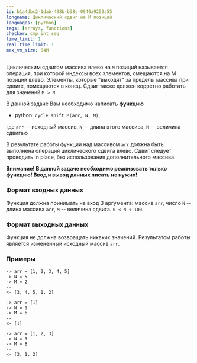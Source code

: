 ```yaml
---
id: b1a4dbc2-1dab-498b-b38c-0940a9259a55
longname: Циклический сдвиг на М позиций
languages: [python]
tags: [arrays, functions]
checker: cmp_int_seq
time_limit: 1
real_time_limit: 1
max_vm_size: 64M
---
```



Циклическим сдвигом массива влево на `M` позиций называется операция, при которой индексы всех элементов,
смещаются на M позиций влево.
Элементы, которые "выходят" за пределы массива при сдвиге, помещаются в конец.
Сдвиг также должен корретно работать для значений `M > N`.

В данной задаче Вам необходимо написать **функцию**

+ python: `cycle_shift_M(arr, N, M)`,

где `arr` -- исходный массив, `N` -- длина этого массива, `M` -- величина сдвигаю

В результате работы функции над массивом `arr` должна быть выполнена операция циклического сдвига влево. Сдвиг следует проводить in place, без использования дополнительного массива.

**Внимание! В данной задаче необходимо реализовать только функцию! Ввод и вывод данных писать не нужно!**

### Формат входных данных

Функция должна принимать на вход 3 аргумента: массив `arr`, число `N` -- длина массива `arr`,
`M` -- величина сдвига. `0 < N < 100`.

### Формат выходных данных

Функция не должна возвращать никаких значений.
Результатом работы является измененный исходный массив `arr`.
### Примеры

```
-> arr = [1, 2, 3, 4, 5]
-> N = 5
-> M = 2
--
<- [3, 4, 5, 1, 2]
```

```
-> arr = [1]
-> N = 1
-> M = 5
--
<- [1]
```

```
-> arr = [1, 2, 3]
-> N = 3
-> M = 8
--
<- [3, 1, 2]
```

